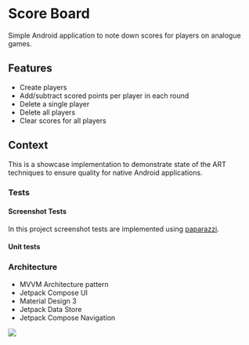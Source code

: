 # Score Board

Simple Android application to note down scores for players on analogue games. 

## Features

- Create players
- Add/subtract scored points per player in each round
- Delete a single player
- Delete all players
- Clear scores for all players


## Context 

This is a showcase implementation to demonstrate state of the ART techniques to ensure quality for native Android applications. 

### Tests

#### Screenshot Tests
In this project screenshot tests are implemented using [paparazzi](https://github.com/cashapp/paparazzi).

#### Unit tests


### Architecture
- MVVM Architecture pattern
- Jetpack Compose UI
- Material Design 3
- Jetpack Data Store
- Jetpack Compose Navigation

<image src="https://user-images.githubusercontent.com/24413483/210062906-603bfe32-4610-4ca2-a343-69082f8bdf76.png"/>
